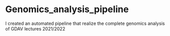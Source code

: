 # Genomics_analysis_pipeline
I created an automated pipeline that realize the complete genomics analysis of GDAV lectures 2021/2022
